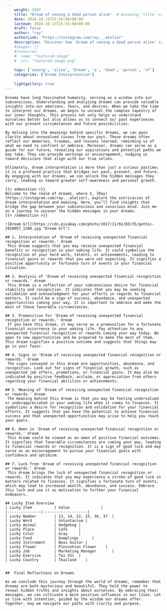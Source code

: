 ```yaml
---
    weight: 1587
    title: "Dream of seeing a dead person alive"  # Assuming 'title' column exists
    date: 2024-10-13T15:55:00+08:00
    lastmod: 2024-10-13T15:55:00+08:00
    draft: false
    author: "ray"
    authorLink: "https://instagram.com/ray._.atelier"
    description: "Discover how 'Dream of seeing a dead person alive' can interpret your future and uncover its significant meanings in your life."
    #images: []
    #resources:
    #- name: "featured-image"
    #  src: "featured-image.png"
    
    tags: ['seeing', 'alive', 'Dream', 'a', 'dead', 'person', 'of']
    categories: ["Dream Interpretation"]
    
    lightgallery: true
---
```

    
    Dreams have long fascinated humanity, serving as a window into our subconscious. Understanding and analyzing dreams can provide valuable insights into our emotions, fears, and desires. When we take the time to interpret our dreams, we begin to unravel the complex tapestry of our inner thoughts. This process not only helps us understand ourselves better but also allows us to connect our past experiences with our present circumstances and future possibilities.
    
    By delving into the meanings behind specific dreams, we can gain clarity about unresolved issues from our past. These dreams often reflect our memories, traumas, and lessons learned, reminding us of what we need to confront or embrace. Moreover, dreams can serve as a guide for our future, revealing our aspirations and potential paths we may take. They can provide warnings or encouragement, nudging us toward decisions that align with our true selves.
    
    Ultimately, dream interpretation is more than just a curious pastime; it is a profound practice that bridges our past, present, and future. By engaging with our dreams, we can unlock the hidden messages they carry, leading us toward greater self-awareness and personal growth.
    
    {{< admonition >}}
    Welcome to the realm of dreams, where I, [Ray](https://instagram.com/ray._.atelier), explore the intricacies of dream interpretation and meaning. Here, you’ll find insights that bridge the gap between your subconscious and conscious mind. Join me on a journey to uncover the hidden messages in your dreams.
    {{< /admonition >}}
    
    ![Dream Grl](https://cdn.pixabay.com/photo/2017/11/02/03/35/gothic-2910057_1280.jpg "Dream Grl")
    
    ## 1. Interpretation of 'Dream of receiving unexpected financial recognition or rewards.' dream
     This dream suggests that you may receive unexpected financial benefits or recognition in your waking life. It could symbolize the recognition of your hard work, talents, or achievements, leading to financial gains or rewards that you were not expecting. It signifies a positive opportunity or fortunate turn of events in your financial situation.
    
    ## 2. Analysis of 'Dream of receiving unexpected financial recognition or rewards.' dream
     This dream is a reflection of your subconscious desire for financial stability and recognition. It indicates that you may be seeking validation and acknowledgment for your efforts in regards to financial matters. It could be a sign of success, abundance, and unexpected opportunities coming your way. It is important to embrace and make the most of these favorable circumstances.
    
    ## 3. Premonition for 'Dream of receiving unexpected financial recognition or rewards.' dream
     If you have this dream, it may serve as a premonition for a fortunate financial occurrence in your waking life. Pay attention to any unexpected financial recognition or rewards coming your way today. Be open to new opportunities and be prepared to make the most of them. This dream signifies a positive outcome and suggests that things may go in your favor.
    
    ## 4. Signs in 'Dream of receiving unexpected financial recognition or rewards.' dream
     The signs conveyed in this dream are opportunities, abundance, and recognition. Look out for signs of financial growth, such as unexpected job offers, promotions, or financial gains. It may also be indicated by positive feedback, acclaim, or appreciation from others regarding your financial abilities or achievements.
    
    ## 5. Meaning of 'Dream of receiving unexpected financial recognition or rewards.' dream
     The meaning behind this dream is that you may be feeling undervalued or underappreciated in your waking life when it comes to finances. It symbolizes a desire for recognition and validation for your financial efforts. It suggests that you have the potential to achieve financial success and that unexpected opportunities may arise to help you reach your goals.
    
    ## 6. Omen in 'Dream of receiving unexpected financial recognition or rewards.' dream
     This dream could be viewed as an omen of positive financial outcomes. It signifies that favorable circumstances are coming your way, leading to financial rewards or recognition. It is a sign of good luck and may serve as an encouragement to pursue your financial goals with confidence and optimism.
    
    ## 7. Luck from 'Dream of receiving unexpected financial recognition or rewards.' dream
     This dream brings the luck of unexpected financial recognition or rewards. It indicates that you may experience a stroke of good luck in matters related to finances. It signifies a fortunate turn of events, which may lead to increased wealth, abundance, and success. Embrace this luck and use it as motivation to further your financial endeavors.
    
    ## Lucky Item Overview
    | Lucky Item          | Value              |
    |---------------|--------------------|
    | Lucky Number        | 13, 14, 22, 23, 36, 37  |
    | Lucky Word          | Voluntarism |
    | Lucky Animal        | Hedgehog |
    | Lucky Place         | Cafe     |
    | Lucky Color         | Gray     |
    | Lucky Food          | Dumplings      |
    | Lucky Instrument    | Bass Guitar |
    | Lucky Flower        | Pincushion Flower    |
    | Lucky Job           | Marketing Manager       |
    | Lucky Exercise      | Tai Chi  |
    | Lucky Country       | Thailand    |
    
    
    ##  Final Reflections on Dreams
    
    As we conclude this journey through the world of dreams, remember that dreams are both mysterious and beautiful. They hold the power to reveal hidden truths and insights about ourselves. By embracing their messages, we can cultivate a more positive influence in our lives. Let us live with intention, guided by the wisdom our dreams offer. Together, may we navigate our paths with clarity and purpose.
    